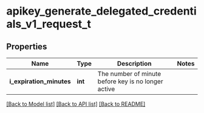 # apikey_generate_delegated_credentials_v1_request_t

## Properties
Name | Type | Description | Notes
------------ | ------------- | ------------- | -------------
**i_expiration_minutes** | **int** | The number of minute before key is no longer active | 

[[Back to Model list]](../README.md#documentation-for-models) [[Back to API list]](../README.md#documentation-for-api-endpoints) [[Back to README]](../README.md)


